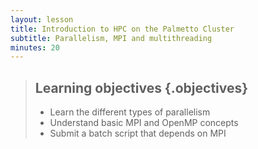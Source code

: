 ```yaml
---
layout: lesson
title: Introduction to HPC on the Palmetto Cluster
subtitle: Parallelism, MPI and multithreading
minutes: 20
---
```


> ## Learning objectives {.objectives}
> * Learn the different types of parallelism
> * Understand basic MPI and OpenMP concepts
> * Submit a batch script that depends on MPI
